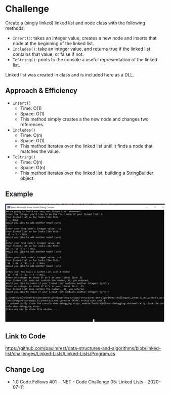 # Challenge

Create a (singly linked) linked list and node class with the following methods:

- `Insert()`: takes an integer value, creates a new node and inserts that node at the beginning of the linked list.
- `Includes()`: take an integer value, and returns true if the linked list contains that value, or false if not.
- `ToString()`: prints to the console a useful representation of the linked list.

Linked list was created in class and is included here as a DLL.

## Approach & Efficiency

- `Insert()`
    - Time: O(1)
    - Space: O(1)
    - This method simply creates a the new node and changes two references.
- `Includes()`
    - Time: O(n)
    - Space: O(1)
    - This method iterates over the linked list until it finds a node that matches the value.
- `ToString()`
    - Time: O(n)
    - Space: O(n)
    - This method iterates over the linked list, building a StringBuilder object.

## Example

![Linked List Execution](../../../assets/LinkedList-Example.png)

## Link to Code

<https://github.com/paulmrest/data-structures-and-algorithms/blob/linked-list/challenges/Linked-Lists/Linked-Lists/Program.cs>

## Change Log

- 1.0 Code Fellows 401 - .NET - Code Challenge 05: Linked Lists - 2020-07-11

